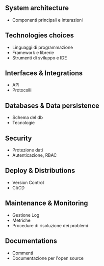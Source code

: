 ## System architecture
- Componenti principali e interazioni


## Technologies choices
- Linguaggi di programmazione
- Framework e librerie
- Strumenti di sviluppo e IDE


## Interfaces & Integrations
- API
- Protocolli

## Databases & Data persistence
- Schema del db
- Tecnologie

## Security
- Protezione dati
- Autenticazione, RBAC

## Deploy & Distributions
- Version Control
- CI/CD

## Maintenance & Monitoring
- Gestione Log
- Metriche
- Procedure di risoluzione dei problemi

## Documentations
- Commenti
- Documentazione per l'open source
